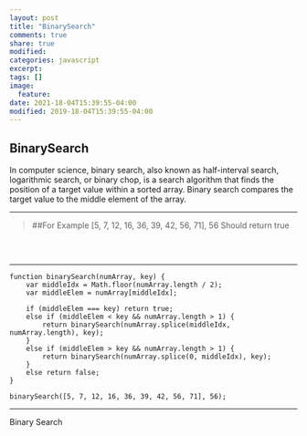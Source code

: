 ```yaml
---
layout: post
title: "BinarySearch"
comments: true
share: true
modified:
categories: javascript
excerpt:
tags: []
image:
  feature:
date: 2021-18-04T15:39:55-04:00
modified: 2019-18-04T15:39:55-04:00
---
```


## BinarySearch
In computer science, binary search, also known as half-interval search, logarithmic search, or binary chop, is a search algorithm that finds the position of a target value within a sorted array. Binary search compares the target value to the middle element of the array.
___

> ##For Example
[5, 7, 12, 16, 36, 39, 42, 56, 71], 56
Should return true<br>
##
<br>

___


~~~
function binarySearch(numArray, key) {
    var middleIdx = Math.floor(numArray.length / 2);
    var middleElem = numArray[middleIdx];
    
    if (middleElem === key) return true;
    else if (middleElem < key && numArray.length > 1) {
        return binarySearch(numArray.splice(middleIdx, numArray.length), key);
    }
    else if (middleElem > key && numArray.length > 1) {
        return binarySearch(numArray.splice(0, middleIdx), key);
    }
    else return false;
}

binarySearch([5, 7, 12, 16, 36, 39, 42, 56, 71], 56);

~~~

___

Binary Search 